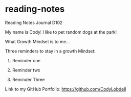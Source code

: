 # reading-notes

Reading Notes Journal D102

My name is Cody! I like to pet random dogs at the park!

What Growth Mindset is to me...

Three reminders to stay in a growth Mindset:

1. Reminder one

2. Reminder two

3. Reminder Three  

Link to my GitHub Portfolio: <https://github.com/CodyLobdell>
